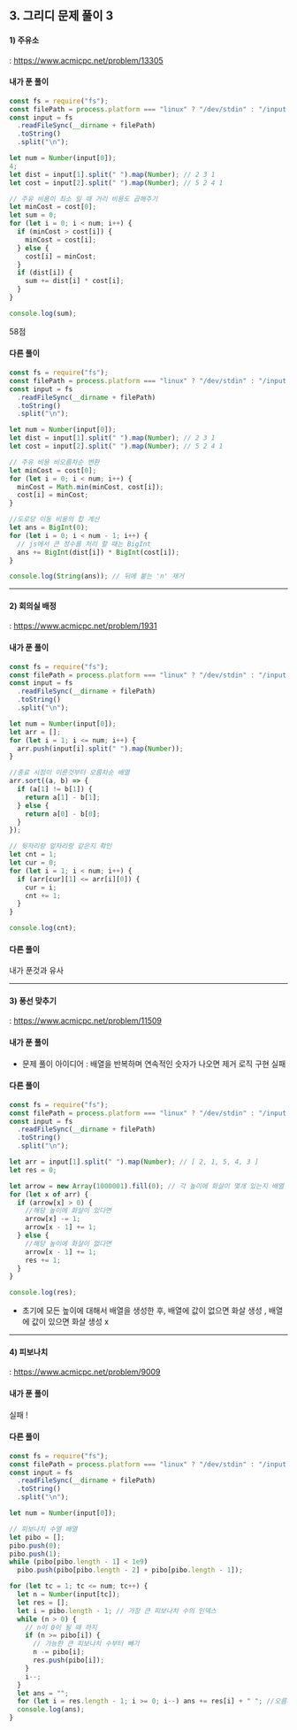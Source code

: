 ## 3. 그리디 문제 풀이 3

#### 1) 주유소

: https://www.acmicpc.net/problem/13305

#### 내가 푼 풀이

```js
const fs = require("fs");
const filePath = process.platform === "linux" ? "/dev/stdin" : "/input.txt";
const input = fs
  .readFileSync(__dirname + filePath)
  .toString()
  .split("\n");

let num = Number(input[0]);
4;
let dist = input[1].split(" ").map(Number); // 2 3 1
let cost = input[2].split(" ").map(Number); // 5 2 4 1

// 주유 비용이 최소 일 때 거리 비용도 곱해주기
let minCost = cost[0];
let sum = 0;
for (let i = 0; i < num; i++) {
  if (minCost > cost[i]) {
    minCost = cost[i];
  } else {
    cost[i] = minCost;
  }
  if (dist[i]) {
    sum += dist[i] * cost[i];
  }
}

console.log(sum);
```

58점

#### 다른 풀이

```js
const fs = require("fs");
const filePath = process.platform === "linux" ? "/dev/stdin" : "/input.txt";
const input = fs
  .readFileSync(__dirname + filePath)
  .toString()
  .split("\n");

let num = Number(input[0]);
let dist = input[1].split(" ").map(Number); // 2 3 1
let cost = input[2].split(" ").map(Number); // 5 2 4 1

// 주유 비용 비오름차순 변환
let minCost = cost[0];
for (let i = 0; i < num; i++) {
  minCost = Math.min(minCost, cost[i]);
  cost[i] = minCost;
}

//도로당 이동 비용의 합 계산
let ans = BigInt(0);
for (let i = 0; i < num - 1; i++) {
  // js에서 큰 정수를 처리 할 때는 BigInt
  ans += BigInt(dist[i]) * BigInt(cost[i]);
}

console.log(String(ans)); // 뒤에 붙는 'n' 제거
```

---

#### 2) 회의실 배정

: https://www.acmicpc.net/problem/1931

#### 내가 푼 풀이

```js
const fs = require("fs");
const filePath = process.platform === "linux" ? "/dev/stdin" : "/input.txt";
const input = fs
  .readFileSync(__dirname + filePath)
  .toString()
  .split("\n");

let num = Number(input[0]);
let arr = [];
for (let i = 1; i <= num; i++) {
  arr.push(input[i].split(" ").map(Number));
}

//종료 시점이 이른것부터 오름차순 배열
arr.sort((a, b) => {
  if (a[1] != b[1]) {
    return a[1] - b[1];
  } else {
    return a[0] - b[0];
  }
});

// 뒷자리랑 앞자리랑 같은지 확인
let cnt = 1;
let cur = 0;
for (let i = 1; i < num; i++) {
  if (arr[cur][1] <= arr[i][0]) {
    cur = i;
    cnt += 1;
  }
}

console.log(cnt);
```

#### 다른 풀이

내가 푼것과 유사

---

#### 3) 풍선 맞추기

: https://www.acmicpc.net/problem/11509

#### 내가 푼 풀이

- 문제 풀이 아이디어 : 배열을 반복하며 연속적인 숫자가 나오면 제거
  로직 구현 실패

#### 다른 풀이

```js
const fs = require("fs");
const filePath = process.platform === "linux" ? "/dev/stdin" : "/input.txt";
const input = fs
  .readFileSync(__dirname + filePath)
  .toString()
  .split("\n");

let arr = input[1].split(" ").map(Number); // [ 2, 1, 5, 4, 3 ]
let res = 0;

let arrow = new Array(1000001).fill(0); // 각 높이에 화살이 몇개 있는지 배열 생성
for (let x of arr) {
  if (arrow[x] > 0) {
    //해당 높이에 화살이 있다면
    arrow[x] -= 1;
    arrow[x - 1] += 1;
  } else {
    //해당 높이에 화살이 없다면
    arrow[x - 1] += 1;
    res += 1;
  }
}

console.log(res);
```

- 초기에 모든 높이에 대해서 배열을 생성한 후,
  배열에 값이 없으면 화살 생성 , 배열에 값이 있으면 화살 생성 x

---

#### 4) 피보나치

: https://www.acmicpc.net/problem/9009

#### 내가 푼 풀이

실패 !

#### 다른 풀이

```js
const fs = require("fs");
const filePath = process.platform === "linux" ? "/dev/stdin" : "/input.txt";
const input = fs
  .readFileSync(__dirname + filePath)
  .toString()
  .split("\n");

let num = Number(input[0]);

// 피보나치 수열 배열
let pibo = [];
pibo.push(0);
pibo.push(1);
while (pibo[pibo.length - 1] < 1e9)
  pibo.push(pibo[pibo.length - 2] + pibo[pibo.length - 1]);

for (let tc = 1; tc <= num; tc++) {
  let n = Number(input[tc]);
  let res = [];
  let i = pibo.length - 1; // 가장 큰 피보나치 수의 인덱스
  while (n > 0) {
    // n이 0이 될 때 까지
    if (n >= pibo[i]) {
      // 가능한 큰 피보나치 수부터 빼기
      n -= pibo[i];
      res.push(pibo[i]);
    }
    i--;
  }
  let ans = "";
  for (let i = res.length - 1; i >= 0; i--) ans += res[i] + " "; //오름차순
  console.log(ans);
}
```
